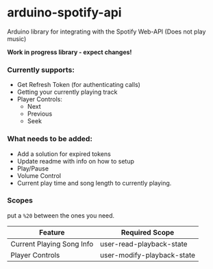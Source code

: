 # arduino-spotify-api
Arduino library for integrating with the Spotify Web-API (Does not play music)

**Work in progress library - expect changes!**

### Currently supports:

- Get Refresh Token (for authenticating calls)
- Getting your currently playing track
- Player Controls:
    - Next
    - Previous
    - Seek

### What needs to be added:

- Add a solution for expired tokens
- Update readme with info on how to setup
- Play/Pause
- Volume Control
- Current play time and song length to currently playing.


### Scopes

put a `%20` between the ones you need.

| Feature        | Required Scope          
| ------------- |-------------| 
| Current Playing Song Info      | user-read-playback-state |
| Player Controls      | user-modify-playback-state      |
